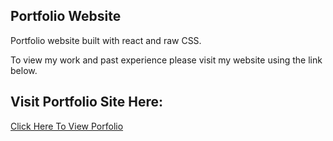 ## Portfolio Website
Portfolio website built with react and raw CSS.

To view my work and past experience
please visit my website using the link below.

## Visit Portfolio Site Here:
[Click Here To View Porfolio](http://www.calebthedev.com)



